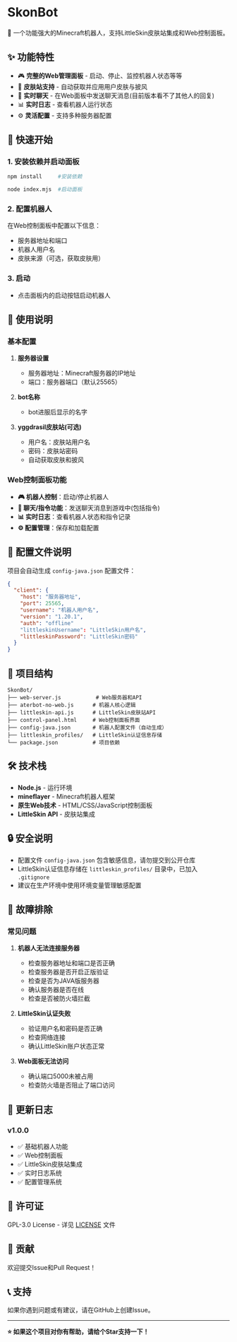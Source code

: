 
# SkonBot

🤖 一个功能强大的Minecraft机器人，支持LittleSkin皮肤站集成和Web控制面板。

## ✨ 功能特性

- 🎮 **完整的Web管理面板** - 启动、停止、监控机器人状态等等
- 🎨 **皮肤站支持** - 自动获取并应用用户皮肤与披风
- 💬 **实时聊天** - 在Web面板中发送聊天消息(目前版本看不了其他人的回复)
- 📊 **实时日志** - 查看机器人运行状态
- ⚙️ **灵活配置** - 支持多种服务器配置

## 🚀 快速开始

### 1. 安装依赖并启动面板

```bash
npm install     #安装依赖
```
```bash
node index.mjs  #启动面板
```

### 2. 配置机器人

在Web控制面板中配置以下信息：
- 服务器地址和端口
- 机器人用户名
- 皮肤来源（可选，获取皮肤用）

### 3. 启动
- 点击面板内的启动按钮启动机器人

## 📖 使用说明

### 基本配置

1. **服务器设置**
   - 服务器地址：Minecraft服务器的IP地址
   - 端口：服务器端口（默认25565）

2. **bot名称**
   - bot进服后显示的名字

3. **yggdrasil皮肤站(可选)**
   - 用户名：皮肤站用户名
   - 密码：皮肤站密码
   - 自动获取皮肤和披风

### Web控制面板功能

- **🎮 机器人控制**：启动/停止机器人
- **💬 聊天/指令功能**：发送聊天消息到游戏中(包括指令)
- **📊 实时日志**：查看机器人状态和指令记录
- **⚙️ 配置管理**：保存和加载配置

## 🔧 配置文件说明

项目会自动生成 `config-java.json` 配置文件：

```json
{
  "client": {
    "host": "服务器地址",
    "port": 25565,
    "username": "机器人用户名",
    "version": "1.20.1",
    "auth": "offline"
    "littleskinUsername": "LittleSkin用户名",
    "littleskinPassword": "LittleSkin密码"
  }
}
```

## 📁 项目结构

```
SkonBot/
├── web-server.js           # Web服务器和API
├── aterbot-no-web.js      # 机器人核心逻辑
├── littleskin-api.js      # LittleSkin皮肤站API
├── control-panel.html     # Web控制面板界面
├── config-java.json       # 机器人配置文件（自动生成）
├── littleskin_profiles/   # LittleSkin认证信息存储
└── package.json           # 项目依赖
```

## 🛠️ 技术栈

- **Node.js** - 运行环境
- **mineflayer** - Minecraft机器人框架
- **原生Web技术** - HTML/CSS/JavaScript控制面板
- **LittleSkin API** - 皮肤站集成

## 🔒 安全说明

- 配置文件 `config-java.json` 包含敏感信息，请勿提交到公开仓库
- LittleSkin认证信息存储在 `littleskin_profiles/` 目录中，已加入 `.gitignore`
- 建议在生产环境中使用环境变量管理敏感配置

## 🐛 故障排除

### 常见问题

1. **机器人无法连接服务器**
   - 检查服务器地址和端口是否正确
   - 检查服务器是否开启正版验证
   - 检查是否为JAVA版服务器
   - 确认服务器是否在线
   - 检查是否被防火墙拦截

2. **LittleSkin认证失败**
   - 验证用户名和密码是否正确
   - 检查网络连接
   - 确认LittleSkin账户状态正常

3. **Web面板无法访问**
   - 确认端口5000未被占用
   - 检查防火墙是否阻止了端口访问

## 📝 更新日志

### v1.0.0
- ✅ 基础机器人功能
- ✅ Web控制面板
- ✅ LittleSkin皮肤站集成
- ✅ 实时日志系统
- ✅ 配置管理系统

## 📄 许可证

GPL-3.0 License - 详见 [LICENSE](LICENSE) 文件

## 🤝 贡献

欢迎提交Issue和Pull Request！

## 📞 支持

如果你遇到问题或有建议，请在GitHub上创建Issue。

---

**⭐ 如果这个项目对你有帮助，请给个Star支持一下！**
